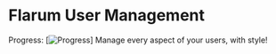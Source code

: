 # Flarum User Management
Progress:
[![Progress](http://progressed.io/bar/30)]
Manage every aspect of your users, with style!
